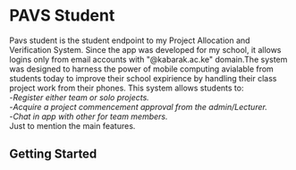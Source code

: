 # PAVS Student
Pavs student is the student endpoint to my Project Allocation and Verification System. Since the app was developed for my school, it allows logins only from email accounts with "@kabarak.ac.ke" domain.The system was designed to harness the power of mobile computing avialable from students today to improve their school expirience by handling their class project work from their phones. This system allows students to:  
  -_Register either team or solo projects._  
  -_Acquire a project commencement approval from the admin/Lecturer._  
  -_Chat in app with other for team members._  
  Just to mention the main features.
  
## Getting Started

